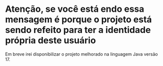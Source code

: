 # Atenção, se você está endo essa mensagem é porque o projeto está sendo refeito para ter a identidade própria deste usuário

Em breve irei disponibilizar o projeto melhorado na linguagem Java versão 17.

